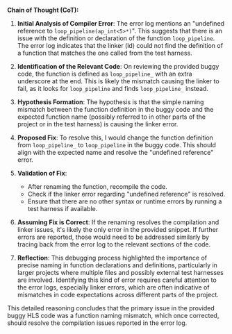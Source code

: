 **Chain of Thought (CoT):**

1. **Initial Analysis of Compiler Error**:
   The error log mentions an "undefined reference to `loop_pipeline(ap_int<5>*)`". This suggests that there is an issue with the definition or declaration of the function `loop_pipeline`. The error log indicates that the linker (ld) could not find the definition of a function that matches the one called from the test harness. 

2. **Identification of the Relevant Code**:
   On reviewing the provided buggy code, the function is defined as `loop_pipeline_` with an extra underscore at the end. This is likely the mismatch causing the linker to fail, as it looks for `loop_pipeline` and finds `loop_pipeline_` instead.

3. **Hypothesis Formation**:
   The hypothesis is that the simple naming mismatch between the function definition in the buggy code and the expected function name (possibly referred to in other parts of the project or in the test harness) is causing the linker error.

4. **Proposed Fix**:
   To resolve this, I would change the function definition from `loop_pipeline_` to `loop_pipeline` in the buggy code. This should align with the expected name and resolve the "undefined reference" error.

5. **Validation of Fix**:
   - After renaming the function, recompile the code.
   - Check if the linker error regarding "undefined reference" is resolved.
   - Ensure that there are no other syntax or runtime errors by running a test harness if available.

6. **Assuming Fix is Correct**:
   If the renaming resolves the compilation and linker issues, it's likely the only error in the provided snippet. If further errors are reported, those would need to be addressed similarly by tracing back from the error log to the relevant sections of the code.

7. **Reflection**:
   This debugging process highlighted the importance of precise naming in function declarations and definitions, particularly in larger projects where multiple files and possibly external test harnesses are involved. Identifying this kind of error requires careful attention to the error logs, especially linker errors, which are often indicative of mismatches in code expectations across different parts of the project.

This detailed reasoning concludes that the primary issue in the provided buggy HLS code was a function naming mismatch, which once corrected, should resolve the compilation issues reported in the error log.